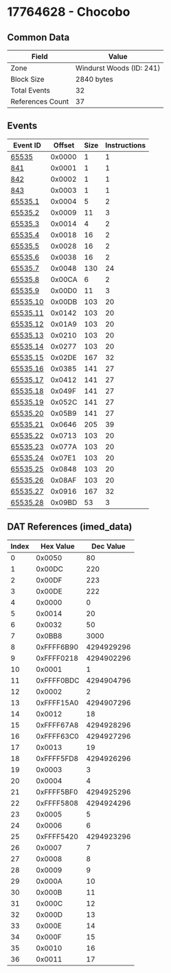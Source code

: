 # 17764628 - Chocobo

## Common Data

| Field            | Value                    |
|------------------|--------------------------|
| Zone             | Windurst Woods (ID: 241) |
| Block Size       | 2840 bytes               |
| Total Events     | 32                       |
| References Count | 37                       |

## Events

| Event ID                  | Offset   |   Size |   Instructions |
|---------------------------|----------|--------|----------------|
| [65535](./65535.md)       | 0x0000   |      1 |              1 |
| [841](./841.md)           | 0x0001   |      1 |              1 |
| [842](./842.md)           | 0x0002   |      1 |              1 |
| [843](./843.md)           | 0x0003   |      1 |              1 |
| [65535.1](./65535.1.md)   | 0x0004   |      5 |              2 |
| [65535.2](./65535.2.md)   | 0x0009   |     11 |              3 |
| [65535.3](./65535.3.md)   | 0x0014   |      4 |              2 |
| [65535.4](./65535.4.md)   | 0x0018   |     16 |              2 |
| [65535.5](./65535.5.md)   | 0x0028   |     16 |              2 |
| [65535.6](./65535.6.md)   | 0x0038   |     16 |              2 |
| [65535.7](./65535.7.md)   | 0x0048   |    130 |             24 |
| [65535.8](./65535.8.md)   | 0x00CA   |      6 |              2 |
| [65535.9](./65535.9.md)   | 0x00D0   |     11 |              3 |
| [65535.10](./65535.10.md) | 0x00DB   |    103 |             20 |
| [65535.11](./65535.11.md) | 0x0142   |    103 |             20 |
| [65535.12](./65535.12.md) | 0x01A9   |    103 |             20 |
| [65535.13](./65535.13.md) | 0x0210   |    103 |             20 |
| [65535.14](./65535.14.md) | 0x0277   |    103 |             20 |
| [65535.15](./65535.15.md) | 0x02DE   |    167 |             32 |
| [65535.16](./65535.16.md) | 0x0385   |    141 |             27 |
| [65535.17](./65535.17.md) | 0x0412   |    141 |             27 |
| [65535.18](./65535.18.md) | 0x049F   |    141 |             27 |
| [65535.19](./65535.19.md) | 0x052C   |    141 |             27 |
| [65535.20](./65535.20.md) | 0x05B9   |    141 |             27 |
| [65535.21](./65535.21.md) | 0x0646   |    205 |             39 |
| [65535.22](./65535.22.md) | 0x0713   |    103 |             20 |
| [65535.23](./65535.23.md) | 0x077A   |    103 |             20 |
| [65535.24](./65535.24.md) | 0x07E1   |    103 |             20 |
| [65535.25](./65535.25.md) | 0x0848   |    103 |             20 |
| [65535.26](./65535.26.md) | 0x08AF   |    103 |             20 |
| [65535.27](./65535.27.md) | 0x0916   |    167 |             32 |
| [65535.28](./65535.28.md) | 0x09BD   |     53 |              3 |

## DAT References (imed_data)

|   Index | Hex Value   |   Dec Value |
|---------|-------------|-------------|
|       0 | 0x0050      |          80 |
|       1 | 0x00DC      |         220 |
|       2 | 0x00DF      |         223 |
|       3 | 0x00DE      |         222 |
|       4 | 0x0000      |           0 |
|       5 | 0x0014      |          20 |
|       6 | 0x0032      |          50 |
|       7 | 0x0BB8      |        3000 |
|       8 | 0xFFFF6B90  |  4294929296 |
|       9 | 0xFFFF0218  |  4294902296 |
|      10 | 0x0001      |           1 |
|      11 | 0xFFFF0BDC  |  4294904796 |
|      12 | 0x0002      |           2 |
|      13 | 0xFFFF15A0  |  4294907296 |
|      14 | 0x0012      |          18 |
|      15 | 0xFFFF67A8  |  4294928296 |
|      16 | 0xFFFF63C0  |  4294927296 |
|      17 | 0x0013      |          19 |
|      18 | 0xFFFF5FD8  |  4294926296 |
|      19 | 0x0003      |           3 |
|      20 | 0x0004      |           4 |
|      21 | 0xFFFF5BF0  |  4294925296 |
|      22 | 0xFFFF5808  |  4294924296 |
|      23 | 0x0005      |           5 |
|      24 | 0x0006      |           6 |
|      25 | 0xFFFF5420  |  4294923296 |
|      26 | 0x0007      |           7 |
|      27 | 0x0008      |           8 |
|      28 | 0x0009      |           9 |
|      29 | 0x000A      |          10 |
|      30 | 0x000B      |          11 |
|      31 | 0x000C      |          12 |
|      32 | 0x000D      |          13 |
|      33 | 0x000E      |          14 |
|      34 | 0x000F      |          15 |
|      35 | 0x0010      |          16 |
|      36 | 0x0011      |          17 |

